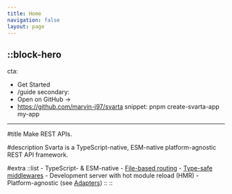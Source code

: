 ```yaml
---
title: Home
navigation: false
layout: page
---
```


::block-hero
---
cta:
  - Get Started
  - /guide
secondary:
  - Open on GitHub →
  - https://github.com/marvin-j97/svarta
snippet: pnpm create-svarta-app my-app
---

#title
Make REST APIs.

#description
Svarta is a TypeScript-native, ESM-native platform-agnostic REST API framework.

#extra
  ::list
    - TypeScript- & ESM-native
    - [File-based routing](/guide/routes)
    - [Type-safe middlewares](/guide/middlewares)
    - Development server with hot module reload (HMR)
    - Platform-agnostic (see [Adapters](/guide/adapter))
  ::
::
